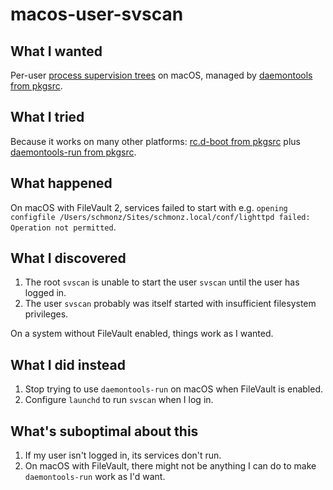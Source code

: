 # macos-user-svscan

## What I wanted

Per-user [process supervision trees](https://cr.yp.to/daemontools/svscan.html) on macOS, managed by [daemontools from pkgsrc](https://github.com/schmonz/pkgsrc-daemontools).

## What I tried

Because it works on many other platforms: [rc.d-boot from pkgsrc](https://github.com/schmonz/pkgsrc-rc.d-boot) plus [daemontools-run from pkgsrc](https://github.com/schmonz/pkgsrc-daemontools-run).

## What happened

On macOS with FileVault 2, services failed to start with e.g. `opening configfile /Users/schmonz/Sites/schmonz.local/conf/lighttpd failed: Operation not permitted`.

## What I discovered

1. The root `svscan` is unable to start the user `svscan` until the user has logged in.
2. The user `svscan` probably was itself started with insufficient filesystem privileges.

On a system without FileVault enabled, things work as I wanted.

## What I did instead

1. Stop trying to use `daemontools-run` on macOS when FileVault is enabled.
2. Configure `launchd` to run `svscan` when I log in.

## What's suboptimal about this

1. If my user isn't logged in, its services don't run.
2. On macOS with FileVault, there might not be anything I can do to make `daemontools-run` work as I'd want.
